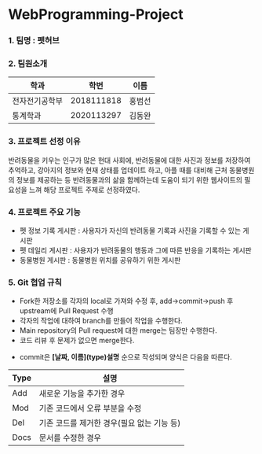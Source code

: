 # WebProgramming-Project <br/>

### 1. 팀명 : 펫허브

### 2. 팀원소개
학과|학번|이름|
---|---|---|
전자전기공학부|2018111818|홍범선|
통계학과|2020113297|김동완| 

### 3. 프로젝트 선정 이유
반려동물을 키우는 인구가 많은 현대 사회에, 반려동물에 대한 사진과 정보를 저장하여 추억하고, 강아지의 정보와 현재 상태를 업데이트 하고, 아플 때를 대비해 근처 동물병원의 정보를 제공하는 등 반려동물과의 삶을 함께하는데 도움이 되기 위한 웹사이트의 필요성을 느껴 해당 프로젝트 주제로 선정하였다.<br/>

### 4. 프로젝트 주요 기능
- 펫 정보 기록 게시판 : 사용자가 자신의 반려동물 기록과 사진을 기록할 수 있는 게시판
- 펫 데일리 게시판 : 사용자가 반려동물의 행동과 그에 따른 반응을 기록하는 게시판
- 동물병원 게시판 : 동물병원 위치를 공유하기 위한 게시판

### 5. Git 협업 규칙
- Fork한 저장소를 각자의 local로 가져와 수정 후, add->commit->push 후 upstream에 Pull Request 수행
- 각자의 작업에 대하여 branch를 만들어 작업을 수행한다.
- Main repository의 Pull request에 대한 merge는 팀장만 수행한다.
- 코드 리뷰 후 문제가 없으면 merge한다.
- <p>commit은 <b>[날짜, 이름](type)설명</b> 순으로 작성되며 양식은 다음을 따른다.</p>

Type|설명|
---|---|
Add|새로운 기능을 추가한 경우|
Mod|기존 코드에서 오류 부분을 수정|
Del|기존 코드를 제거한 경우(필요 없는 기능 등)|
Docs|문서를 수정한 경우


